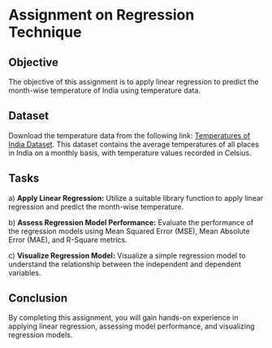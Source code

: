 # Assignment on Regression Technique

## Objective
The objective of this assignment is to apply linear regression to predict the month-wise temperature of India using temperature data.

## Dataset
Download the temperature data from the following link: [Temperatures of India Dataset](https://www.kaggle.com/venky73/temperaturesof-india?select=temperatures.csv). This dataset contains the average temperatures of all places in India on a monthly basis, with temperature values recorded in Celsius.

## Tasks
a) **Apply Linear Regression:** Utilize a suitable library function to apply linear regression and predict the month-wise temperature.

b) **Assess Regression Model Performance:** Evaluate the performance of the regression models using Mean Squared Error (MSE), Mean Absolute Error (MAE), and R-Square metrics.

c) **Visualize Regression Model:** Visualize a simple regression model to understand the relationship between the independent and dependent variables.

## Conclusion
By completing this assignment, you will gain hands-on experience in applying linear regression, assessing model performance, and visualizing regression models.


